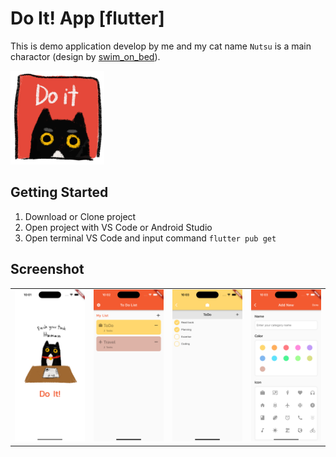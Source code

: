 # Do It! App [flutter]

This is demo application develop by me and my cat name ```Nutsu``` is a main charactor (design by [swim_on_bed](https://instagram.com/swim_on_bed?igshid=YmMyMTA2M2Y=)).

<img
  src="/assets/images/logo/logo_icon_x.png"
  alt="Alt text"
  title="Nutsu_TheCat"
  style="display: inline-block; margin: 0 auto; width: 150px">

## Getting Started

1. Download or Clone project 
2. Open project with VS Code or Android Studio
3. Open terminal VS Code and input command ```flutter pub get```

## Screenshot

<table>
    <tr>
    <td>
    <img
  src="/assets/images/screens/screen1.png"
  alt="Alt text"
  title="Nutsu_TheCat"
  style="display: inline-block; margin: 0 auto; width: 250px">
  </td>
    <td>
    <img
  src="/assets/images/screens/screen2.png"
  alt="Alt text"
  title="Nutsu_TheCat"
  style="display: inline-block; margin: 0 auto; width: 250px">
    </td>
    <td>
    <img
  src="/assets/images/screens/screen3.png"
  alt="Alt text"
  title="Nutsu_TheCat"
  style="display: inline-block; margin: 0 auto; width: 250px">
    </td>
    <td>
    <img
  src="/assets/images/screens/screen4.png"
  alt="Alt text"
  title="Nutsu_TheCat"
  style="display: inline-block; margin: 0 auto; width: 250px">
    </td>
    </tr>
</table>
